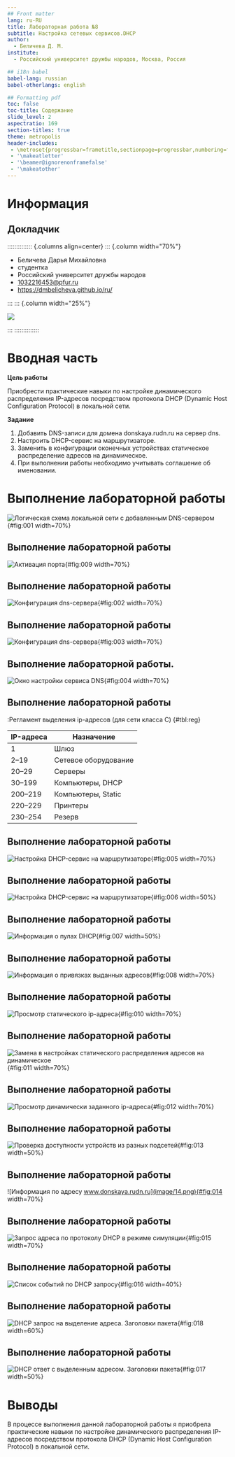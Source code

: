 ```yaml
---
## Front matter
lang: ru-RU
title: Лабораторная работа №8
subtitle: Настройка сетевых сервисов.DHCP
author:
  - Беличева Д. М.
institute:
  - Российский университет дружбы народов, Москва, Россия

## i18n babel
babel-lang: russian
babel-otherlangs: english

## Formatting pdf
toc: false
toc-title: Содержание
slide_level: 2
aspectratio: 169
section-titles: true
theme: metropolis
header-includes:
 - \metroset{progressbar=frametitle,sectionpage=progressbar,numbering=fraction}
 - '\makeatletter'
 - '\beamer@ignorenonframefalse'
 - '\makeatother'
---
```


# Информация

## Докладчик

:::::::::::::: {.columns align=center}
::: {.column width="70%"}

  * Беличева Дарья Михайловна
  * студентка
  * Российский университет дружбы народов
  * [1032216453@pfur.ru](mailto:1032216453@pfur.ru)
  * <https://dmbelicheva.github.io/ru/>

:::
::: {.column width="25%"}

![](./image/belicheva.jpg)

:::
::::::::::::::

# Вводная часть

**Цель работы**

Приобрести практические навыки по настройке динамического распределения IP-адресов посредством протокола DHCP (Dynamic Host Configuration Protocol) в локальной сети.

**Задание**

1. Добавить DNS-записи для домена donskaya.rudn.ru на сервер dns.
2. Настроить DHCP-сервис на маршрутизаторе.
3. Заменить в конфигурации оконечных устройствах статическое распределение адресов на динамическое.
4. При выполнении работы необходимо учитывать соглашение об именовании.

# Выполнение лабораторной работы

![Логическая схема локальной сети с добавленным DNS-сервером](image/1.png){#fig:001 width=70%}

## Выполнение лабораторной работы

![Активация порта](image/9.png){#fig:009 width=70%}

## Выполнение лабораторной работы

![Конфигурация dns-сервера](image/2.png){#fig:002 width=70%}

## Выполнение лабораторной работы

![Конфигурация dns-сервера](image/3.png){#fig:003 width=70%}

## Выполнение лабораторной работы.

![Окно настройки сервиса DNS](image/4.png){#fig:004 width=70%}

## Выполнение лабораторной работы

:Регламент выделения ip-адресов (для сети класса C) {#tbl:reg}

| IP-адреса | Назначение           |
|-----------|----------------------|
| 1         | Шлюз                 |
| 2–19      | Сетевое оборудование |
| 20–29     | Серверы              |
| 30–199    | Компьютеры, DHCP     |
| 200–219   | Компьютеры, Static   |
| 220–229   | Принтеры             |
| 230–254   | Резерв               |

## Выполнение лабораторной работы

![Настройка DHCP-сервис на маршрутизаторе](image/5.png){#fig:005 width=70%}

## Выполнение лабораторной работы

![Настройка DHCP-сервис на маршрутизаторе](image/6.png){#fig:006 width=50%}

## Выполнение лабораторной работы

![Информация о пулах DHCP](image/7.png){#fig:007 width=50%}

## Выполнение лабораторной работы

![Информация о привязках выданных адресов](image/8.png){#fig:008 width=70%}

## Выполнение лабораторной работы

![Просмотр статического ip-адреса](image/10.png){#fig:010 width=70%}

## Выполнение лабораторной работы

![Замена в настройках статического распределения адресов на динамическое](image/11.png){#fig:011 width=70%}

## Выполнение лабораторной работы

![Просмотр динамически заданного ip-адреса](image/12.png){#fig:012 width=70%}

## Выполнение лабораторной работы

![Проверка доступности устройств из разных подсетей](image/13.png){#fig:013 width=50%}

## Выполнение лабораторной работы

![Информация по адресу www.donskaya.rudn.ru](image/14.png){#fig:014 width=70%}

## Выполнение лабораторной работы

![Запрос адреса по протоколу DHCP в режиме симуляции](image/15.png){#fig:015 width=70%}

## Выполнение лабораторной работы

![Список событий по DHCP запросу](image/16.png){#fig:016 width=40%}

## Выполнение лабораторной работы

![DHCP запрос на выделение адреса. Заголовки пакета](image/18.png){#fig:018 width=60%}

## Выполнение лабораторной работы

![DHCP ответ с выделенным адресом. Заголовки пакета](image/17.png){#fig:017 width=50%}

# Выводы

В процессе выполнения данной лабораторной работы я приобрела практические навыки по настройке динамического распределения IP-адресов посредством протокола DHCP (Dynamic Host Configuration Protocol) в локальной сети.